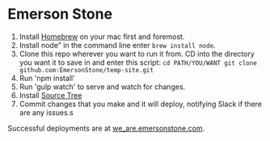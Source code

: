 # Emerson Stone

1. Install [Homebrew](http://brew.sh/) on your mac first and foremost.
2. Install node" in the command line enter `brew install node`.
3. Clone this repo wherever you want to run it from. CD into the directory you want it to save in and enter this script:
`cd PATH/YOU/WANT
git clone github.com:EmersonStone/temp-site.git`
4. Run 'npm install'
5. Run 'gulp watch' to serve and watch for changes.
6. Install [Source Tree](https://www.sourcetreeapp.com/)
7. Commit changes that you make and it will deploy, notifying Slack if there are any issues.s

Successful deployments are at [we_are.emersonstone.com](we_are.emersonstone.com).
